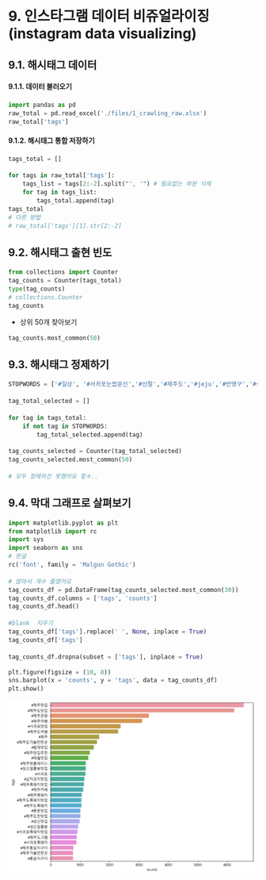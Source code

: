 # 9. 인스타그램 데이터 비쥬얼라이징 (instagram data visualizing)



## 9.1. 해시태그 데이터

#### 9.1.1. 데이터 불러오기
```python
import pandas as pd
raw_total = pd.read_excel('./files/1_crawling_raw.xlsx')
raw_total['tags']
```

#### 9.1.2. 해시태그 통합 저장하기

```python
tags_total = []

for tags in raw_total['tags']:
    tags_list = tags[2:-2].split("', '") # 필요없는 부분 삭제
    for tag in tags_list:
        tags_total.append(tag)
tags_total
# 다른 방법
# raw_total['tags'][1].str[2:-2]
```



## 9.2. 해시태그 출현 빈도

```python
from collections import Counter
tag_counts = Counter(tags_total)
type(tag_counts)
# collections.Counter
tag_counts
```

- 상위 50개 찾아보기

```python
tag_counts.most_common(50)
```



## 9.3. 해시태그 정제하기

```python
STOPWORDS = ['#일상', '#서귀포눈썹문신','#선팔','#제주도','#jeju','#반영구','#섭지코지','#제주자연눈썹','#서귀포눈썹문신','#제주눈썹문신', '#소통','#맞팔','#제주속눈썹','#제주일상','#여행스타그램','#눈썹문신','#카멜리아힐','#daily','#제주도민','#제주해안도로','#제주반영구','#제주시','#서귀포반영구','#서귀포속눈썹','#제주남자눈썹문신','#서귀포자연눈썹','#제주속눈썹연장','#서귀포남자눈썹문신']

tag_total_selected = []

for tag in tags_total:
    if not tag in STOPWORDS:
        tag_total_selected.append(tag)
        
tag_counts_selected = Counter(tag_total_selected)
tag_counts_selected.most_common(50)

# 모두 정제하진 못했어요 핳ㅎ..
```



## 9.4. 막대 그래프로 살펴보기

```python
import matplotlib.pyplot as plt
from matplotlib import rc
import sys
import seaborn as sns
# 한글 
rc('font', family = 'Malgun Gothic')

# 많아서 개수 줄였어요
tag_counts_df = pd.DataFrame(tag_counts_selected.most_common(30))
tag_counts_df.columns = ['tags', 'counts']
tag_counts_df.head()

#blank  지우기
tag_counts_df['tags'].replace(' ', None, inplace = True)
tag_counts_df['tags']

tag_counts_df.dropna(subset = ['tags'], inplace = True)
```

```python
plt.figure(figsize = (10, 8))
sns.barplot(x = 'counts', y = 'tags', data = tag_counts_df)
plt.show()
```

![image-20220117175921426](image.assets/image-20220117175921426.png)
